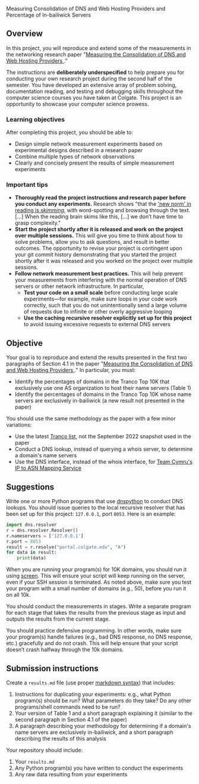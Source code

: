 Measuring Consolidation of DNS and Web Hosting Providers and Percentage of In-bailiwick Servers

## Overview
In this project, you will reproduce and extend some of the measurements in the networking research paper "[Measuring the Consolidation of DNS and Web Hosting Providers
](https://arxiv.org/pdf/2110.15345.pdf)."

The instructions are **deliberately underspecified** to help prepare you for conducting your own research project during the second half of the semester. You have developed an extensive array of problem solving, documentation reading, and testing and debugging skills throughout the computer science courses you have taken at Colgate. This project is an opportunity to showcase your computer science prowess.

### Learning objectives
After completing this project, you should be able to:
* Design simple network measurement experiments based on experimental designs described in a research paper
* Combine multiple types of network observations
* Clearly and concisely present the results of simple measurement experiments

### Important tips
* **Thoroughly read the project instructions and research paper before you conduct any experiments.** Research shows "that the ['new norm' in reading is _skimming_](https://www.theguardian.com/commentisfree/2018/aug/25/skim-reading-new-normal-maryanne-wolf), with word-spotting and browsing through the text. [...] When the reading brain skims like this, [...] we don’t have time to grasp complexity."
* **Start the project shortly after it is released and work on the project over multiple sessions.** This will give you time to think about how to solve problems, allow you to ask questions, and result in better outcomes. The opportunity to revise your project is contingent upon your git commit history demonstrating that you started the project shortly after it was released and you worked on the project over multiple sessions.
* **Follow network measurement best practices.** This will help prevent your measurements from interfering with the normal operation of DNS servers or other network infrastructure. In particular,
    * **Test your code on a small scale** before conducting large scale experiments—for example, make sure loops in your code work correctly, such that you do not unintentionally send a large volume of requests due to infinite or other overly aggressive looping
    * **Use the caching recursive resolver explicitly set up for this project** to avoid issuing excessive requests to external DNS servers

## Objective
Your goal is to reproduce and extend the results presented in the first two paragraphs of Section 4.1 in the paper "[Measuring the Consolidation of DNS and Web Hosting Providers
](https://arxiv.org/pdf/2110.15345.pdf)." In particular, you must:
* Identify the percentages of domains in the Tranco Top 10K that exclusively use one AS organization to host their name servers (Table 1)
* Identify the percentages of domains in the Tranco Top 10K whose name servers are exclusively in-bailiwick (a new result not presented in the paper)

You should use the same methodology as the paper with a few minor variations:
* Use the latest [Tranco list](https://tranco-list.eu/), not the September 2022 snapshot used in the paper
* Conduct a DNS lookup, instead of querying a whois server, to determine a domain's name servers
* Use the DNS interface, instead of the whois interface, for [Team Cymru's IP to ASN Mapping Service](https://www.team-cymru.com/ip-asn-mapping)

## Suggestions
Write one or more Python programs that use [dnspython](http://www.dnspython.org/) to conduct DNS lookups. You should issue queries to the local recursive resolver that has been set up for this project: `127.0.0.1`, port `8053`. Here is an example:

```Python
import dns.resolver
r = dns.resolver.Resolver()
r.nameservers = ['127.0.0.1']
r.port = 8053
result = r.resolve("portal.colgate.edu", "A")
for data in result:
    print(data)
```

When you are running your program(s) for 10K domains, you should run it using [screen](https://linuxize.com/post/how-to-use-linux-screen/). This will ensure your script will keep running on the server, even if your SSH session is terminated. As noted above, make sure you test your program with a small number of domains (e.g., 50), before you run it on all 10k.

You should conduct the measurements in stages. Write a separate program for each stage that takes the results from the previous stage as input and outputs the results from the current stage.

You should practice defensive programming. In other words, make sure your program(s) handle failures (e.g., bad DNS response, no DNS response, etc.) gracefully and do not crash. This will help ensure that your script doesn’t crash halfway through the 10k domains.

## Submission instructions
Create a `results.md` file (use proper [markdown syntax](https://docs.github.com/en/get-started/writing-on-github/getting-started-with-writing-and-formatting-on-github/basic-writing-and-formatting-syntax)) that includes:
1. Instructions for duplicating your experiments: e.g., what Python program(s) should be run? What parameters do they take? Do any other programs/shell commands need to be run?
2. Your version of Table 1 and a short paragraph explaining it (similar to the second paragraph in Section 4.1 of the paper)
3. A paragraph describing your methodology for determining if a domain's name servers are exclusively in-bailiwick, and a short paragraph describing the results of this analysis

Your repository should include:
1. Your `results.md`
2. Any Python program(s) you have written to conduct the experiments
3. Any raw data resulting from your experiments
